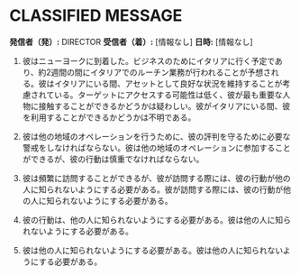 # CLASSIFIED MESSAGE

**発信者（発）:** DIRECTOR
**受信者（着）:** [情報なし]
**日時:** [情報なし]

1. 彼はニューヨークに到着した。ビジネスのためにイタリアに行く予定であり、約2週間の間にイタリアでのルーチン業務が行われることが予想される。彼はイタリアにいる間、アセットとして良好な状況を維持することが考慮されている。ターゲットにアクセスする可能性は低く、彼が最も重要な人物に接触することができるかどうかは疑わしい。彼がイタリアにいる間、彼を利用することができるかどうかは不明である。

2. 彼は他の地域のオペレーションを行うために、彼の評判を守るために必要な警戒をしなければならない。彼は他の地域のオペレーションに参加することができるが、彼の行動は慎重でなければならない。

3. 彼は頻繁に訪問することができるが、彼が訪問する際には、彼の行動が他の人に知られないようにする必要がある。彼が訪問する際には、彼の行動が他の人に知られないようにする必要がある。

4. 彼の行動は、他の人に知られないようにする必要がある。彼は他の人に知られないようにする必要がある。

5. 彼は他の人に知られないようにする必要がある。彼は他の人に知られないようにする必要がある。